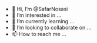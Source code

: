 - 👋 Hi, I’m @SafarNosasi
- 👀 I’m interested in ...
- 🌱 I’m currently learning ...
- 💞️ I’m looking to collaborate on ...
- 📫 How to reach me ...

<!---
SafarNosasi/SafarNosasi is a ✨ special ✨ repository because its `README.md` (this file) appears on your GitHub profile.
You can click the Preview link to take a look at your changes.
--->
